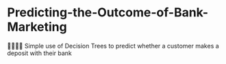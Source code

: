 # Predicting-the-Outcome-of-Bank-Marketing
👨‍🔬🔮🏦  Simple use of Decision Trees to predict whether a customer makes a deposit with their bank
